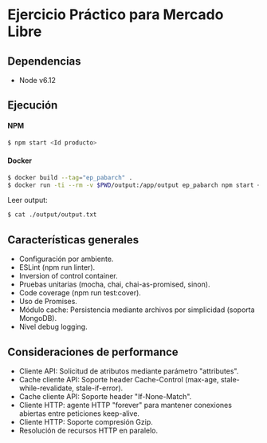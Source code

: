 # Ejercicio Práctico para Mercado Libre

## Dependencias
- Node v6.12

## Ejecución

#### NPM

````bash
$ npm start <Id producto>
````

#### Docker

````bash
$ docker build --tag="ep_pabarch" . 
$ docker run -ti --rm -v $PWD/output:/app/output ep_pabarch npm start <Id producto>
````

Leer output:
```bash
$ cat ./output/output.txt
```


## Características generales

- Configuración por ambiente.
- ESLint (npm run linter).
- Inversion of control container.
- Pruebas unitarias (mocha, chai, chai-as-promised, sinon).
- Code coverage (npm run test:cover).
- Uso de Promises.
- Módulo cache: Persistencia mediante archivos por simplicidad (soporta MongoDB).
- Nivel debug logging.


## Consideraciones de performance

- Cliente API: Solicitud de atributos mediante parámetro "attributes".
- Cache cliente API: Soporte header Cache-Control (max-age, stale-while-revalidate, stale-if-error).
- Cache cliente API: Soporte header "If-None-Match".
- Cliente HTTP: agente HTTP "forever" para mantener conexiones abiertas entre peticiones keep-alive.
- Cliente HTTP: Soporte compresión Gzip.
- Resolución de recursos HTTP en paralelo.

